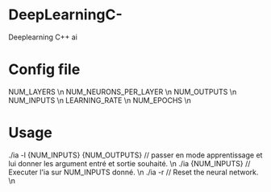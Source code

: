 # DeepLearningC-
Deeplearning C++ ai

# Config file

NUM_LAYERS \n
NUM_NEURONS_PER_LAYER \n
NUM_OUTPUTS \n
NUM_INPUTS \n
LEARNING_RATE \n
NUM_EPOCHS \n

# Usage

./ia -l {NUM_INPUTS} {NUM_OUTPUTS}      // passer en mode apprentissage et lui donner les argument entré et sortie souhaité. \n
./ia {NUM_INPUTS}                       // Executer l'ia sur NUM_INPUTS donné. \n
./ia -r                                 // Reset the neural network. \n
